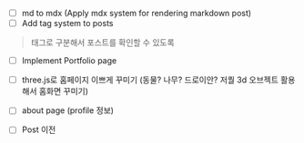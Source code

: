 - [ ] md to mdx (Apply mdx system for rendering markdown post)
- [ ] Add tag system to posts
> 태그로 구분해서 포스트를 확인할 수 있도록
- [ ] Implement Portfolio page
- [ ] three.js로 홈페이지 이쁘게 꾸미기 (동물? 나무? 드로이안? 저퀄 3d 오브젝트 활용해서 홈화면 꾸미기)
- [ ] about page (profile 정보)

- [ ] Post 이전